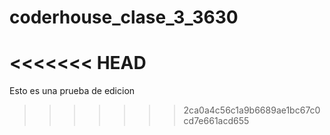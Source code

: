 # coderhouse_clase_3_3630
<<<<<<< HEAD
=======
Esto es una prueba de edicion
>>>>>>> 2ca0a4c56c1a9b6689ae1bc67c0cd7e661acd655

